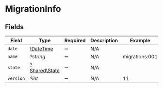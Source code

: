 # MigrationInfo


## Fields

| Field                                                         | Type                                                          | Required                                                      | Description                                                   | Example                                                       |
| ------------------------------------------------------------- | ------------------------------------------------------------- | ------------------------------------------------------------- | ------------------------------------------------------------- | ------------------------------------------------------------- |
| `date`                                                        | [\DateTime](https://www.php.net/manual/en/class.datetime.php) | :heavy_minus_sign:                                            | N/A                                                           |                                                               |
| `name`                                                        | *?string*                                                     | :heavy_minus_sign:                                            | N/A                                                           | migrations:001                                                |
| `state`                                                       | [?Shared\State](../../Models/Shared/State.md)                 | :heavy_minus_sign:                                            | N/A                                                           |                                                               |
| `version`                                                     | *?int*                                                        | :heavy_minus_sign:                                            | N/A                                                           | 11                                                            |